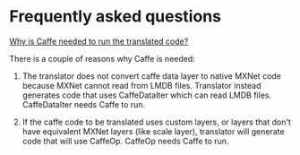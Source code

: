 # Frequently asked questions

[Why is Caffe needed to run the translated code?](#why_caffe)

There is a couple of reasons why Caffe is needed:

1. The translator does not convert caffe data layer to native MXNet code because MXNet cannot read from LMDB files. Translator instead generates code that uses CaffeDataIter which can read LMDB files. CaffeDataIter needs Caffe to run.

2. If the caffe code to be translated uses custom layers, or layers that don't have equivalent MXNet layers (like scale layer), translator will generate code that will use CaffeOp. CaffeOp needs Caffe to run.
